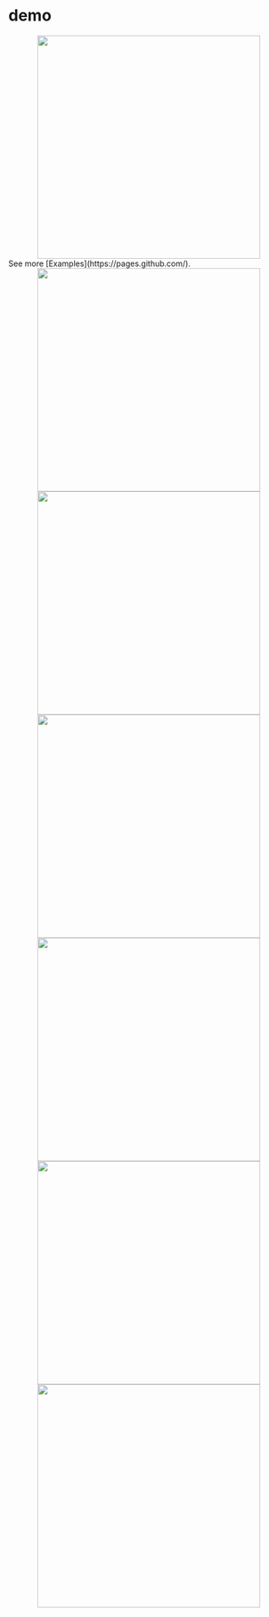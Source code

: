 # demo



<div align="center">
    <img src="https://i.postimg.cc/FKT8x8J4/backoffice.png" width="400px"</img> 
</div>
See more [Examples](https://pages.github.com/).

<div align="center">
    <img src="https://i.postimg.cc/4NXvJdSW/test2.png" width="400px"</img> 
</div>


<div align="center">
    <img src="https://i.postimg.cc/1R7Rz7Wb/test3.png" width="400px"</img> 
</div>



<div align="center">
    <img src="https://i.postimg.cc/wjTSs97V/test4.png" width="400px"</img> 
</div>


<div align="center">
    <img src="https://i.postimg.cc/52hSW3dC/test5.png" width="400px"</img> 
</div>


<div align="center">
    <img src="https://i.postimg.cc/mZ9c0sZ8/test6.png" width="400px"</img> 
</div>



<div align="center">
    <img src="https://i.postimg.cc/9QmYmMrW/test7.png" width="400px"</img> 
</div>




